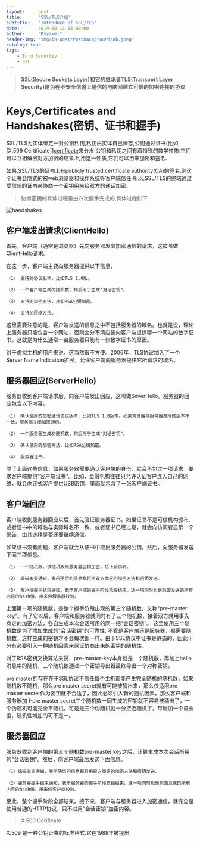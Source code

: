 ```yaml
---
layout:     post
title:      "SSL/TLS介绍"
subtitle:   "Introduce of SSL/TLS"
date:       2019-10-13 18:00:00
author:     "Dsyzxml"
header-img: "img/in-post/PostBackground/ab.jpeg"
catalog: true
tags:
    - Info Securtiy
    - SSL
---
```


>**SSL(Secure Sockets Layer)和它的继承者TLS(Transport Layer Security)是为在不安全信道上通信的电脑间建立可信的加密连接的协议**

# Keys,Certificates and Handshakes(密钥、证书和握手)

SSL/TLS为实体绑定一对公钥私钥,私钥由实体自己保存,公钥通过证书(比如,[X.509 Certificate]][certificate]来分发.公钥和私钥之间有着特殊的数学性质:它们可以互相解密对方加密的结果.利用这一性质,它们可以用来加密和签名.

如果,SSL/TLS的证书上有publicly trusted certificate authority(CA)的签名,则这个证书会隐式的被web浏览器和操作系统等客户端信任.所以,SSL/TLS的终端通过受信任的证书来协商一个密钥用来给双方的通话加密.

> 协商密钥的具体过程是由四次握手完成的,具体过程如下

![handshakes](/wsy.github.io/img/in-post/19.10/19-10.jpg)

## 客户端发出请求(ClientHello)
首先，客户端（通常是浏览器）先向服务器发出加密通信的请求，这被叫做ClientHello请求。

在这一步，客户端主要向服务器提供以下信息。
```
（1） 支持的协议版本，比如TLS 1.0版。

（2） 一个客户端生成的随机数，稍后用于生成"对话密钥"。

（3） 支持的加密方法，比如RSA公钥加密。

（4） 支持的压缩方法。
```
这里需要注意的是，客户端发送的信息之中不包括服务器的域名。也就是说，理论上服务器只能包含一个网站，否则会分不清应该向客户端提供哪一个网站的数字证书。这就是为什么通常一台服务器只能有一张数字证书的原因。

对于虚拟主机的用户来说，这当然很不方便。2006年，TLS协议加入了一个Server Name Indication扩展，允许客户端向服务器提供它所请求的域名。

## 服务器回应(ServerHello)
服务器收到客户端请求后，向客户端发出回应，这叫做SeverHello。服务器的回应包含以下内容。
```
（1） 确认使用的加密通信协议版本，比如TLS 1.0版本。如果浏览器与服务器支持的版本不一致，服务器关闭加密通信。

（2） 一个服务器生成的随机数，稍后用于生成"对话密钥"。

（3） 确认使用的加密方法，比如RSA公钥加密。

（4） 服务器证书。
```
除了上面这些信息，如果服务器需要确认客户端的身份，就会再包含一项请求，要求客户端提供"客户端证书"。比如，金融机构往往只允许认证客户连入自己的网络，就会向正式客户提供USB密钥，里面就包含了一张客户端证书。


## 客户端回应

客户端收到服务器回应以后，首先验证服务器证书。如果证书不是可信机构颁布、或者证书中的域名与实际域名不一致、或者证书已经过期，就会向访问者显示一个警告，由其选择是否还要继续通信。

如果证书没有问题，客户端就会从证书中取出服务器的公钥。然后，向服务器发送下面三项信息。
```
（1） 一个随机数。该随机数用服务器公钥加密，防止被窃听。

（2） 编码改变通知，表示随后的信息都将用双方商定的加密方法和密钥发送。

（3） 客户端握手结束通知，表示客户端的握手阶段已经结束。这一项同时也是前面发送的所有内容的hash值，用来供服务器校验。
```
上面第一项的随机数，是整个握手阶段出现的第三个随机数，又称"pre-master key"。有了它以后，客户端和服务器就同时有了三个随机数，接着双方就用事先商定的加密方法，各自生成本次会话所用的同一把"会话密钥"。
    这里使用三个随机数是为了增加生成的"会话密钥"的可靠性.
    不管是客户端还是服务器，都需要随机数，这样生成的密钥才不会每次都一样。由于SSL协议中证书是静态的，因此十分有必要引入一种随机因素来保证协商出来的密钥的随机性。

对于RSA密钥交换算法来说，pre-master-key本身就是一个随机数，再加上hello消息中的随机，三个随机数通过一个密钥导出器最终导出一个对称密钥。

pre master的存在在于SSL协议不信任每个主机都能产生完全随机的随机数，如果随机数不随机，那么pre master secret就有可能被猜出来，那么仅适用pre master secret作为密钥就不合适了，因此必须引入新的随机因素，那么客户端和服务器加上pre master secret三个随机数一同生成的密钥就不容易被猜出了，一个伪随机可能完全不随机，可是是三个伪随机就十分接近随机了，每增加一个自由度，随机性增加的可不是一。


## 服务器回应

服务器收到客户端的第三个随机数pre-master key之后，计算生成本次会话所用的"会话密钥"。然后，向客户端最后发送下面信息。
```
（1）编码改变通知，表示随后的信息都将用双方商定的加密方法和密钥发送。

（2）服务器握手结束通知，表示服务器的握手阶段已经结束。这一项同时也是前面发送的所有内容的hash值，用来供客户端校验。
```
至此，整个握手阶段全部结束。接下来，客户端与服务器进入加密通信，就完全是使用普通的HTTP协议，只不过用"会话密钥"加密内容。

[certificate]: 证书
> X.509 Cerificate

X.509 是一种公钥证书的标准格式.它在1988年被提出.


